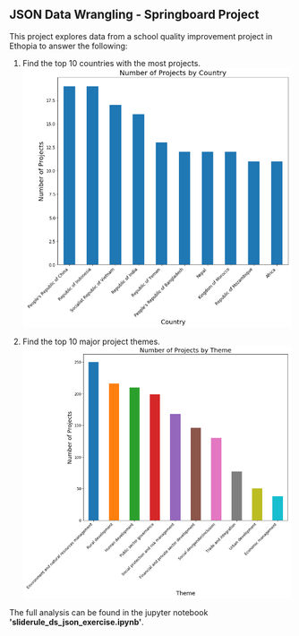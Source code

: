 ## JSON Data Wrangling - Springboard Project

This project explores data from a school quality improvement project in Ethopia to answer the following:

1. Find the top 10 countries with the most projects.
![alt text](img/projects_by_country.png)

2. Find the top 10 major project themes.
![alt text](img/projects_by_theme.png)

The full analysis can be found in the jupyter notebook **'sliderule_ds_json_exercise.ipynb'**.